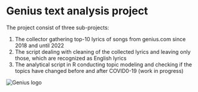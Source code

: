 # Genius text analysis project

The project consist of three sub-projects: 
1. The collector gathering top-10 lyrics of songs from genius.com since 2018 and until 2022
2. The script dealing with cleaning of the collected lyrics and leaving only those, which are recognized as English lyrics
3. The analytical script in R conducting topic modeling and checking if the topics have changed before and after COVID0-19 (work in progress)


![Genius logo](http://assets.genius.com/images/sharing_fallback.png?1661805138)
